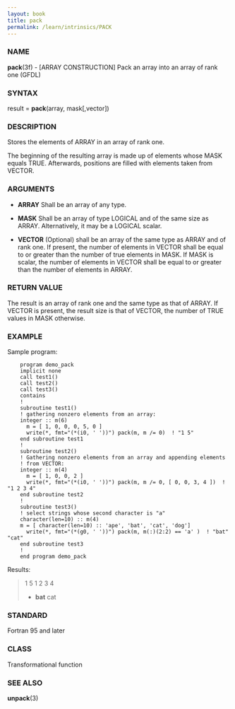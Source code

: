 ```yaml
---
layout: book
title: pack
permalink: /learn/intrinsics/PACK
---
```

### NAME

__pack__(3f) - \[ARRAY CONSTRUCTION\] Pack an array into an array of rank one
(GFDL)

### SYNTAX

result = __pack__(array, mask\[,vector\])

### DESCRIPTION

Stores the elements of ARRAY in an array of rank one.

The beginning of the resulting array is made up of elements whose MASK
equals TRUE. Afterwards, positions are filled with elements taken from
VECTOR.

### ARGUMENTS

  - __ARRAY__
    Shall be an array of any type.

  - __MASK__
    Shall be an array of type LOGICAL and of the same size as ARRAY.
    Alternatively, it may be a LOGICAL scalar.

  - __VECTOR__
    (Optional) shall be an array of the same type as ARRAY and of rank
    one. If present, the number of elements in VECTOR shall be equal to
    or greater than the number of true elements in MASK. If MASK is
    scalar, the number of elements in VECTOR shall be equal to or
    greater than the number of elements in ARRAY.

### RETURN VALUE

The result is an array of rank one and the same type as that of ARRAY.
If VECTOR is present, the result size is that of VECTOR, the number of
TRUE values in MASK otherwise.

### EXAMPLE

Sample program:

```
    program demo_pack
    implicit none
    call test1()
    call test2()
    call test3()
    contains
    !
    subroutine test1()
    ! gathering nonzero elements from an array:
    integer :: m(6)
      m = [ 1, 0, 0, 0, 5, 0 ]
      write(*, fmt="(*(i0, ' '))") pack(m, m /= 0)  ! "1 5"
    end subroutine test1
    !
    subroutine test2()
    ! Gathering nonzero elements from an array and appending elements
    ! from VECTOR:
    integer :: m(4)
      m = [ 1, 0, 0, 2 ]
      write(*, fmt="(*(i0, ' '))") pack(m, m /= 0, [ 0, 0, 3, 4 ])  ! "1 2 3 4"
    end subroutine test2
    !
    subroutine test3()
    ! select strings whose second character is "a"
    character(len=10) :: m(4)
    m = [ character(len=10) :: 'ape', 'bat', 'cat', 'dog']
      write(*, fmt="(*(g0, ' '))") pack(m, m(:)(2:2) == 'a' )  ! "bat" "cat"
    end subroutine test3
    !
    end program demo_pack
```

Results:

> 1 5 1 2 3 4
>
>   - __bat__
>     cat

### STANDARD

Fortran 95 and later

### CLASS

Transformational function

### SEE ALSO

__unpack__(3)
